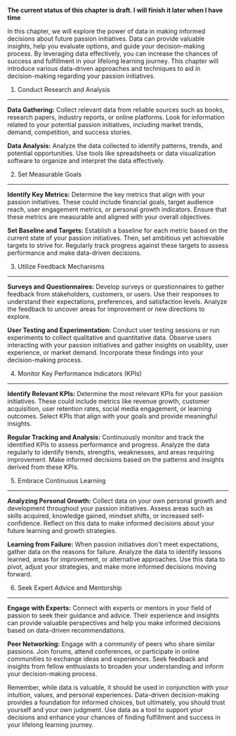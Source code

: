 **The current status of this chapter is draft. I will finish it later when I have time**

In this chapter, we will explore the power of data in making informed decisions about future passion initiatives. Data can provide valuable insights, help you evaluate options, and guide your decision-making process. By leveraging data effectively, you can increase the chances of success and fulfillment in your lifelong learning journey. This chapter will introduce various data-driven approaches and techniques to aid in decision-making regarding your passion initiatives.

1. Conduct Research and Analysis
--------------------------------

**Data Gathering:** Collect relevant data from reliable sources such as books, research papers, industry reports, or online platforms. Look for information related to your potential passion initiatives, including market trends, demand, competition, and success stories.

**Data Analysis:** Analyze the data collected to identify patterns, trends, and potential opportunities. Use tools like spreadsheets or data visualization software to organize and interpret the data effectively.

2. Set Measurable Goals
-----------------------

**Identify Key Metrics:** Determine the key metrics that align with your passion initiatives. These could include financial goals, target audience reach, user engagement metrics, or personal growth indicators. Ensure that these metrics are measurable and aligned with your overall objectives.

**Set Baseline and Targets:** Establish a baseline for each metric based on the current state of your passion initiatives. Then, set ambitious yet achievable targets to strive for. Regularly track progress against these targets to assess performance and make data-driven decisions.

3. Utilize Feedback Mechanisms
------------------------------

**Surveys and Questionnaires:** Develop surveys or questionnaires to gather feedback from stakeholders, customers, or users. Use their responses to understand their expectations, preferences, and satisfaction levels. Analyze the feedback to uncover areas for improvement or new directions to explore.

**User Testing and Experimentation:** Conduct user testing sessions or run experiments to collect qualitative and quantitative data. Observe users interacting with your passion initiatives and gather insights on usability, user experience, or market demand. Incorporate these findings into your decision-making process.

4. Monitor Key Performance Indicators (KPIs)
--------------------------------------------

**Identify Relevant KPIs:** Determine the most relevant KPIs for your passion initiatives. These could include metrics like revenue growth, customer acquisition, user retention rates, social media engagement, or learning outcomes. Select KPIs that align with your goals and provide meaningful insights.

**Regular Tracking and Analysis:** Continuously monitor and track the identified KPIs to assess performance and progress. Analyze the data regularly to identify trends, strengths, weaknesses, and areas requiring improvement. Make informed decisions based on the patterns and insights derived from these KPIs.

5. Embrace Continuous Learning
------------------------------

**Analyzing Personal Growth:** Collect data on your own personal growth and development throughout your passion initiatives. Assess areas such as skills acquired, knowledge gained, mindset shifts, or increased self-confidence. Reflect on this data to make informed decisions about your future learning and growth strategies.

**Learning from Failure:** When passion initiatives don't meet expectations, gather data on the reasons for failure. Analyze the data to identify lessons learned, areas for improvement, or alternative approaches. Use this data to pivot, adjust your strategies, and make more informed decisions moving forward.

6. Seek Expert Advice and Mentorship
------------------------------------

**Engage with Experts:** Connect with experts or mentors in your field of passion to seek their guidance and advice. Their experience and insights can provide valuable perspectives and help you make informed decisions based on data-driven recommendations.

**Peer Networking:** Engage with a community of peers who share similar passions. Join forums, attend conferences, or participate in online communities to exchange ideas and experiences. Seek feedback and insights from fellow enthusiasts to broaden your understanding and inform your decision-making process.

Remember, while data is valuable, it should be used in conjunction with your intuition, values, and personal experiences. Data-driven decision-making provides a foundation for informed choices, but ultimately, you should trust yourself and your own judgment. Use data as a tool to support your decisions and enhance your chances of finding fulfillment and success in your lifelong learning journey.
